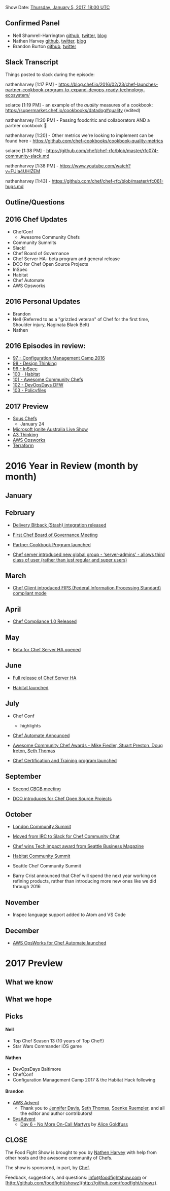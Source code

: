 Show Date:  [Thursday, January 5, 2017, 18:00 UTC](http://everytimezone.com/#2017-1-5,360,cn3)

Confirmed Panel<a name="panel"></a>
-----
* Nell Shamrell-Harrington [github](https://github.com/nellshamrell), [twitter](https://twitter.com/nellshamrell), [blog](http://nellshamrell.com/)
* Nathen Harvey [github](http://github.com/nathenharvey), [twitter](http://twitter.com/nathenharvey), [blog](http://nathenharvey.com)
* Brandon Burton [github](http://github.com/solarce), [twitter](https://twitter.com/solarce)


Slack Transcript
----------------
Things posted to slack during the episode:

nathenharvey [1:17 PM]  - https://blog.chef.io/2016/02/23/chef-launches-partner-cookbook-program-to-expand-devops-ready-technology-ecosystem/

solarce [1:19 PM]  - an example of the _quality_ measures of a cookbook: https://supermarket.chef.io/cookbooks/datadog#quality (edited)

nathenharvey [1:20 PM] - Passing foodcritic and collaborators AND a partner cookbook :slightly_smiling_face:

nathenharvey [1:20]  - Other metrics we're looking to implement can be found here - https://github.com/chef-cookbooks/cookbook-quality-metrics

solarce [1:38 PM]  - https://github.com/chef/chef-rfc/blob/master/rfc074-community-slack.md

nathenharvey [1:38 PM]  - https://www.youtube.com/watch?v=FUla4UHlZEM

nathenharvey [1:43]  - https://github.com/chef/chef-rfc/blob/master/rfc061-hugs.md

Outline/Questions
-----------------

## 2016 Chef Updates

* ChefConf
  * Awesome Community Chefs
* Community Summits
* Slack!
* Chef Board of Governance
* Chef Server HA- beta program and general release
* DCO for Chef Open Source Projects
* InSpec
* Habitat
* Chef Automate
* AWS Opsworks

## 2016 Personal Updates

* Brandon
* Nell (Referred to as a "grizzled veteran" of Chef for the first time, Shoulder injury, Naginata Black Belt)
* Nathen


## 2016 Episodes in review:
* [97 - Configuration Management Camp 2016](http://foodfightshow.org/2016/02/configuration-management-camp-2016.html)
* [98 - Design Thinking](http://foodfightshow.org/2016/02/design-thinking.html)
* [99 - InSpec](http://foodfightshow.org/2016/02/inspec.html)
* [100 - Habitat](http://foodfightshow.org/2016/06/habitat.html)
* [101 - Awesome Community Chefs](http://foodfightshow.org/2016/09/awesome-community-chefs.html)
* [102 - DevOpsDays DFW](http://foodfightshow.org/2016/09/devopsdays-dfw.html)
* [103 - Policyfiles](http://foodfightshow.org/2016/12/policy-files.html)

## 2017 Preview
* [Sous Chefs](episode-105-sous-chefs.md)
  * January 24
* [Microsoft Ignite Australia Live Show](episode-xx-microsoft-australia-live.md)
* [A3 Thinking](episode-xx-a3-thinking.md)
* [AWS Opsworks](episode-xx-aws-opsworks.md)
* [Terraform](episode-xx-terraform.md)

# 2016 Year in Review (month by month)

## January

## February

* [Delivery Bitback (Stash) integration released](https://blog.chef.io/2016/02/05/deliverys-bitbucket-stash-integration-released/)

* [First Chef Board of Governance Meeting]( https://blog.chef.io/2016/02/24/chef-board-of-governance-meeting-2/)

* [Partner Cookbook Program launched]( https://blog.chef.io/2016/02/23/chef-launches-partner-cookbook-program-to-expand-devops-ready-technology-ecosystem/)

* [Chef server introduced new global group - ‘server-admins’ - allows third class of user (rather than just regular and super users)]( https://blog.chef.io/2016/02/18/server-admins-grant-more-flexible-permissions-around-user-management/)

## March

* [Chef Client introduced FIPS (Federal Information Processing Standard) compliant mode]( https://blog.chef.io/2016/03/16/fips-support-now-generally-available-in-chef-client-12-8/)

## April

* [Chef Compliance 1.0 Released]( https://blog.chef.io/2016/04/01/chef-compliance-1-0-release/)

## May

* [Beta for Chef Server HA opened]( https://blog.chef.io/2016/05/24/chef-server-ha-beta-the-best-way-to-run-chef-server/)

## June

* [Full release of Chef Server HA]( https://blog.chef.io/2016/06/28/chef-server-ha-the-best-way-to-run-chef-server/)

* [Habitat launched]( https://blog.chef.io/2016/06/14/introducing-habitat/)

## July

* Chef Conf
  - highlights

* [Chef Automate Announced]( https://blog.chef.io/2016/08/11/watch-chef-automate-scale-use-automation/)

* [Awesome Community Chef Awards - Mike Fiedler, Stuart Preston, Doug Ireton, Seth Thomas]( https://blog.chef.io/2016/08/31/awesome-community-chefs-2016/)

* [Chef Certification and Training program launched]( https://blog.chef.io/2016/07/12/chef-launches-certification-training-program/)

## September

* [Second CBGB meeting]( https://blog.chef.io/2016/09/21/chef-board-governance-meeting/)

* [DCO introduces for Chef Open Source Projects]( https://blog.chef.io/2016/09/19/introducing-developer-certificate-of-origin/)

## October

* [London Community Summit]( https://blog.chef.io/2016/10/20/chef-community-summit-in-london/)

* [Moved from IRC to Slack for Chef Community Chat]( https://blog.chef.io/2016/10/11/chef-community-slack/)

* [Chef wins Tech impact award from Seattle Business Magazine]( https://blog.chef.io/2016/10/04/chef-wins-tech-impact-award/)

* [Habitat Community Summit]( https://blog.chef.io/2016/11/04/habitat-summit-2016-recap/)

* Seattle Chef Community Summit
- Barry Crist announced that Chef will spend the next year working on refining products, rather than introducing more new ones like we did through 2016

## November

* Inspec language support added to Atom and VS Code

## December

* [AWS OpsWorks for Chef Automate launched](https://blog.chef.io/2016/12/01/chef-automate-now-available-fully-managed-service-aws/)

# 2017 Preview

## What we know

## What we hope

Picks<a name="picks"></a>
-----

#### Nell

* Top Chef Season 13 (10 years of Top Chef!)
* Star Wars Commander iOS game

#### Nathen

* DevOpsDays Baltimore
* ChefConf
* Configuration Management Camp 2017 & the Habitat Hack following


#### Brandon

* [AWS Advent](https://www.awsadvent.com/)
  * Thank you to [Jennifer Davis](https://twitter.com/sigje), [Seth Thomas](https://twitter.com/cheeseplus), [Soenke Ruempler](https://twitter.com/s0enke), and all the editor and author contributors!
* [SysAdvent](https://sysadvent.blogspot.com)
  * [Day 6 - No More On-Call Martyrs](https://sysadvent.blogspot.com/2016/12/day-6-no-more-on-call-martyrs.html) by [Alice Goldfuss](https://twitter.com/alicegoldfuss)
  

CLOSE
-----

The Food Fight Show is brought to you by [Nathen Harvey](https://twitter.com/nathenharvey) with help from other hosts and the awesome community of Chefs.

The show is sponsored, in part, by [Chef](http://www.chef.io).

Feedback, suggestions, and questions:  [info@foodfightshow.com](mailto:info@foodfightshow.com) or  [http://github.com/foodfight/showz](http://github.com/foodfight/showz).
